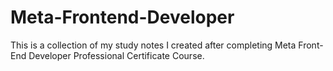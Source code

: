 # Meta-Frontend-Developer
This is a collection of my study notes I created after completing Meta Front-End Developer Professional Certificate Course.
